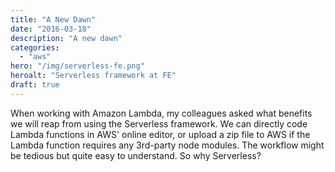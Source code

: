 ```yaml
---
title: "A New Dawn"
date: "2016-03-18"
description: "A new dawn"
categories:
  - "aws"
hero: "/img/serverless-fe.png"
heroalt: "Serverless framework at FE"
draft: true
---
```


When working with Amazon Lambda, my colleagues asked what benefits we will reap from using the Serverless framework. We can directly code Lambda functions in AWS' online editor, or upload a zip file to AWS if the Lambda function requires any 3rd-party node modules. The workflow might be tedious but quite easy to understand. So why Serverless?
<!--more-->



<br />
